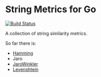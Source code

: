 String Metrics for Go
=====================

[![Build Status](https://travis-ci.org/robyoung/go.stringmetrics.png?branch=master)](https://travis-ci.org/robyoung/go.stringmetrics?branch=master)

A collection of string similarity metrics.

So far there is:

- [Hamming](http://en.wikipedia.org/wiki/Hamming_distance)
- Jaro
- [JaroWinkler](http://en.wikipedia.org/wiki/Jaro%E2%80%93Winkler_distance)
- [Levenshtein](http://en.wikipedia.org/wiki/Levenshtein_distance)
